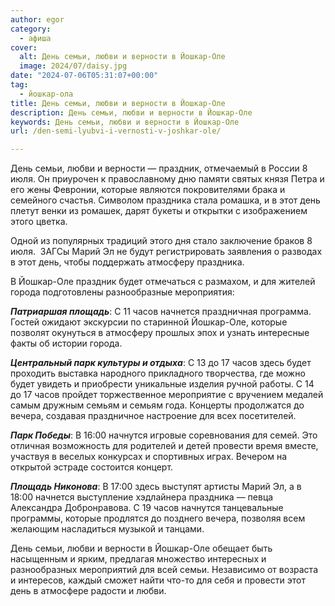 ```yaml
---
author: egor
category:
  - афиша
cover:
  alt: День семьи, любви и верности в Йошкар-Оле
  image: 2024/07/daisy.jpg
date: "2024-07-06T05:31:07+00:00"
tag:
  - йошкар-ола
title: День семьи, любви и верности в Йошкар-Оле
description: День семьи, любви и верности в Йошкар-Оле
keywords: День семьи, любви и верности в Йошкар-Оле
url: /den-semi-lyubvi-i-vernosti-v-joshkar-ole/

---
```

День семьи, любви и верности — праздник, отмечаемый в России 8 июля. Он приурочен к православному дню памяти святых князя Петра и его жены Февронии, которые являются покровителями брака и семейного счастья. Символом праздника стала ромашка, и в этот день плетут венки из ромашек, дарят букеты и открытки с изображением этого цветка.

Одной из популярных традиций этого дня стало заключение браков 8 июля.  ЗАГСы Марий Эл не будут регистрировать заявления о разводах в этот день, чтобы поддержать атмосферу праздника.

В Йошкар-Оле праздник будет отмечаться с размахом, и для жителей города подготовлены разнообразные мероприятия:

_**Патриаршая площадь**_: С 11 часов начнется праздничная программа. Гостей ожидают экскурсии по старинной Йошкар-Оле, которые позволят окунуться в атмосферу прошлых эпох и узнать интересные факты об истории города.

_**Центральный парк культуры и отдыха**_: С 13 до 17 часов здесь будет проходить выставка народного прикладного творчества, где можно будет увидеть и приобрести уникальные изделия ручной работы. С 14 до 17 часов пройдет торжественное мероприятие с вручением медалей самым дружным семьям и семьям года. Концерты продолжатся до вечера, создавая праздничное настроение для всех посетителей.

_**Парк Победы**_: В 16:00 начнутся игровые соревнования для семей. Это отличная возможность для родителей и детей провести время вместе, участвуя в веселых конкурсах и спортивных играх. Вечером на открытой эстраде состоится концерт.

_**Площадь Никонова**_: В 17:00 здесь выступят артисты Марий Эл, а в 18:00 начнется выступление хэдлайнера праздника — певца Александра Добронравова. С 19 часов начнутся танцевальные программы, которые продлятся до позднего вечера, позволяя всем желающим насладиться музыкой и танцами.

День семьи, любви и верности в Йошкар-Оле обещает быть насыщенным и ярким, предлагая множество интересных и разнообразных мероприятий для всей семьи. Независимо от возраста и интересов, каждый сможет найти что-то для себя и провести этот день в атмосфере радости и любви.
